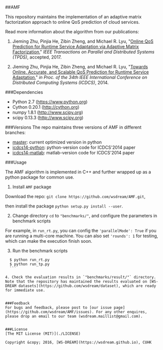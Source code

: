 ##AMF

This repository maintains the implementation of an adaptive matrix factorization approach to online QoS prediction of cloud services. 

Read more information about the algorithm from our publications: 

1. Jieming Zhu, Pinjia He, Zibin Zheng, and Michael R. Lyu, "[Online QoS Prediction for Runtime Service Adaptation via Adaptive Matrix Factorization](http://jiemingzhu.github.io/pub/jmzhu_tpds2017.pdf)," *IEEE Transactions on Parallel and Distributed Systems (TPDS)*, accepted, 2017.

2. Jieming Zhu, Pinjia He, Zibin Zheng, and Michael R. Lyu, "[Towards Online, Accurate, and Scalable QoS Prediction for Runtime Service Adaptation](http://jiemingzhu.github.io/pub/jmzhu_icdcs2014.pdf)," *in Proc. of the 34th IEEE International Conference on Distributed Computing Systems (ICDCS)*, 2014. 

###Dependencies
- Python 2.7 (https://www.python.org)
- Cython 0.20.1 (http://cython.org)
- numpy 1.8.1 (http://www.scipy.org)
- scipy 0.13.3 (http://www.scipy.org)

###Versions
The repo maintains three versions of AMF in different branches:
- [master](https://github.com/wsdream/AMF/tree/master): current optimized version in python
- [icdcs14-python](https://github.com/wsdream/AMF/tree/icdcs14-python): python-version code for ICDCS'2014 paper
- [icdcs14-matlab](https://github.com/wsdream/AMF/tree/icdcs14-matlab): matlab-version code for ICDCS'2014 paper


###Usage

The AMF algorithm is implemented in C++ and further wrapped up as a python package for common use.

1. Install `AMF` package
  
  Download the repo: `git clone https://github.com/wsdream/AMF.git`,
  
  then install the package `python setup.py install --user`.    

2. Change directory `cd` to `"benchmarks/"`, and configure the parameters in benchmark scripts
  
  For example, in `run_rt.py`, you can config the `'parallelMode': True` if you are running a multi-core machine. You can also set `'rounds': 1` for testing, which can make the execution finish soon.

3. Run the benchmark scripts
     
  ```    
    $ python run_rt.py
    $ python run_tp.py 
    ```
    
4. Check the evaluation results in `"benchmarks/result/"` directory. Note that the repository has maintained the results evaluated on [WS-DREAM datasets](https://github.com/wsdream/dataset), which are ready for immediate use.


###Feedback
For bugs and feedback, please post to [our issue page](https://github.com/wsdream/AMF/issues). For any other enquires, please drop an email to our team (wsdream.maillist@gmail.com).


###License
[The MIT License (MIT)](./LICENSE)

Copyright &copy; 2016, [WS-DREAM](https://wsdream.github.io), CUHK

